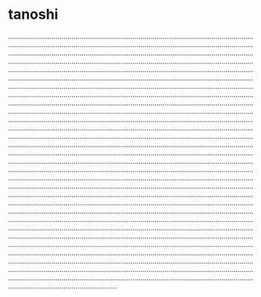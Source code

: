 # tanoshi

...............................................................................................................................................................................................................................................................................................................................................................................................................................................................................................................................................................................................................................................................................................................................................................................................................................................................................................................................................................................................................................................................................................................................................................................................................................................................................................................................................................................................................................................................................................................................................................................................................................................................................................................................................................................................................................................................................................................................................................................................................................................................................................................................................................................................................................................................................................................................................................................................................................................................................................................................................................................................................................................................................................................................................................................................................................................................................................................................................................................................................................................................................................................................................................................................................................................................................................................................................................................................................................................................................................................................................................................................................................................................................................................................................................................................................................................................................................................................